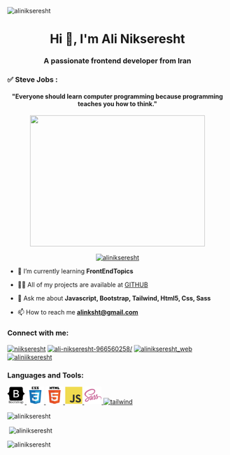 <p align="left"> <img src="https://komarev.com/ghpvc/?username=alinikseresht&label=Profile%20views&color=0e75b6&style=flat" alt="alinikseresht" /> </p>
<h1 align="center">Hi 👋, I'm Ali Nikseresht</h1>
<h3 align="center">A passionate frontend developer from Iran</h3>

<h3 align="left">✅ Steve Jobs :</h3>
<h4 align="center">"Everyone should learn computer programming because programming teaches you how to think."
</h4> 

<p align="center"><img width="400px" height="300px" src="https://user-images.githubusercontent.com/120955025/236538649-3ec87fd6-5799-4d4d-b1d1-5ba817b11de1.gif"/>

<p align="center"> <a href="https://github.com/ryo-ma/github-profile-trophy"><img src="https://github-profile-trophy.vercel.app/?username=alinikseresht" alt="alinikseresht" /></a> </p>

- 🌱 I’m currently learning **FrontEndTopics**

- 👨‍💻 All of my projects are available at [GITHUB](https://github.com/AliNikseresht)

- 💬 Ask me about **Javascript, Bootstrap, Tailwind, Html5, Css, Sass**

- 📫 How to reach me **alinksht@gmail.com**

<h3 align="left">Connect with me:</h3>
<p align="left">
<a href="https://codepen.io/niikseresht" target="blank"><img align="center" src="https://raw.githubusercontent.com/rahuldkjain/github-profile-readme-generator/master/src/images/icons/Social/codepen.svg" alt="niikseresht" height="30" width="40" /></a>
<a href="https://linkedin.com/in/ali-nikseresht-966560258/" target="blank"><img align="center" src="https://raw.githubusercontent.com/rahuldkjain/github-profile-readme-generator/master/src/images/icons/Social/linked-in-alt.svg" alt="ali-nikseresht-966560258/" height="30" width="40" /></a>
<a href="https://instagram.com/alinikseresht_web" target="blank"><img align="center" src="https://raw.githubusercontent.com/rahuldkjain/github-profile-readme-generator/master/src/images/icons/Social/instagram.svg" alt="alinikseresht_web" height="30" width="40" /></a>
<a href="https://dribbble.com/aliniikseresht" target="blank"><img align="center" src="https://raw.githubusercontent.com/rahuldkjain/github-profile-readme-generator/master/src/images/icons/Social/dribbble.svg" alt="aliniikseresht" height="30" width="40" /></a>
</p>

<h3 align="left">Languages and Tools:</h3>
<p align="left"> <a href="https://getbootstrap.com" target="_blank" rel="noreferrer"> <img src="https://raw.githubusercontent.com/devicons/devicon/master/icons/bootstrap/bootstrap-plain-wordmark.svg" alt="bootstrap" width="40" height="40"/> </a> <a href="https://www.w3schools.com/css/" target="_blank" rel="noreferrer"> <img src="https://raw.githubusercontent.com/devicons/devicon/master/icons/css3/css3-original-wordmark.svg" alt="css3" width="40" height="40"/> </a> <a href="https://www.w3.org/html/" target="_blank" rel="noreferrer"> <img src="https://raw.githubusercontent.com/devicons/devicon/master/icons/html5/html5-original-wordmark.svg" alt="html5" width="40" height="40"/> </a> <a href="https://developer.mozilla.org/en-US/docs/Web/JavaScript" target="_blank" rel="noreferrer"> <img src="https://raw.githubusercontent.com/devicons/devicon/master/icons/javascript/javascript-original.svg" alt="javascript" width="40" height="40"/> </a> <a href="https://sass-lang.com" target="_blank" rel="noreferrer"> <img src="https://raw.githubusercontent.com/devicons/devicon/master/icons/sass/sass-original.svg" alt="sass" width="40" height="40"/> </a> <a href="https://tailwindcss.com/" target="_blank" rel="noreferrer"> <img src="https://www.vectorlogo.zone/logos/tailwindcss/tailwindcss-icon.svg" alt="tailwind" width="40" height="40"/> </a> </p>

<p><img align="center" src="https://github-readme-stats.vercel.app/api/top-langs?username=alinikseresht&show_icons=true&locale=en&layout=compact" alt="alinikseresht" /></p>

<p>&nbsp;<img align="center" src="https://github-readme-stats.vercel.app/api?username=alinikseresht&show_icons=true&locale=en" alt="alinikseresht" /></p>

<p><img align="center" src="https://github-readme-streak-stats.herokuapp.com/?user=alinikseresht&" alt="alinikseresht" /></p>

